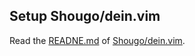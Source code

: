 ## Setup Shougo/dein.vim

Read the [READNE.md](https://github.com/Shougo/dein.vim#quick-start) of [Shougo/dein.vim](https://github.com/Shougo/dein.vim).
